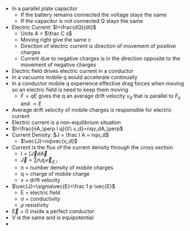 - In a parallel plate capacitor
	- If the battery remains connected the voltage stays the same
	- If the capacitor is not connected Q stays the same
- Electric Current: $I=\frac{dQ}{dt}$
	- Units A = $\frac C s$
	- Moving right give the same c
	- Direction of electric current is direction of movement of positive charges
	- Current due to negative charges is in the direction opposite to the movement of negative charges
- Electric field drives electric current in a conductor
- In a vacuums mobile q would accelerate continually
- In a conductor mobile q experience effective drag forces when moving so an electric field is need to keep them moving
	- $F=qE$ gives the q an average drift velocity $v_d$ that is parallel to $F_e$ and $\propto E$ 
- Average drift velocity of mobile charges is responsible for electric current
- Electric current is a non-equilibrium situation
- $I=\frac{nA_\perp l q}{l/\ v_d}=nqv_dA_\perp$
- Current Density: $J = \frac I A = nqv_d$
	- $\vec{J}=nq\vec{v_d}$
- Current is the flux of the current density through the cross section
	- $I=\int\vec{J}d\vec{A}$
	- $\vec{J}=\sum n_iq_i\vec{v}_{d,i}$
	- n = number density of mobile charges
	- q = charge of mobile charge
	- v = drift velocity
- $\vec{J}=\sigma\vec{E}=\frac 1 p \vec{E}$
	- E = electric field
	- $\sigma$ = conductivity
	- $\rho$ resistivity
- $\vec{E}=0$ inside a perfect conductor
- $V$ is the same and is equipotential
- 